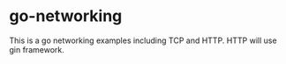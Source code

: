 # go-networking
This is a go networking examples including TCP and HTTP. HTTP will use gin framework.

